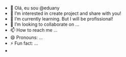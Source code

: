 - 👋 Olá, eu sou @eduany
- 👀 I’m interested in create project and share with you!
- 🌱 I’m currently learning. But I will be profissional!
- 💞️ I’m looking to collaborate on ...
- 📫 How to reach me ...
- 😄 Pronouns: ...
- ⚡ Fun fact: ...
- 

<!---
eduany1/eduany1 is a ✨ special ✨ repository because its `README.md` (this file) appears on your GitHub profile.
You can click the Preview link to take a look at your changes.
--->
